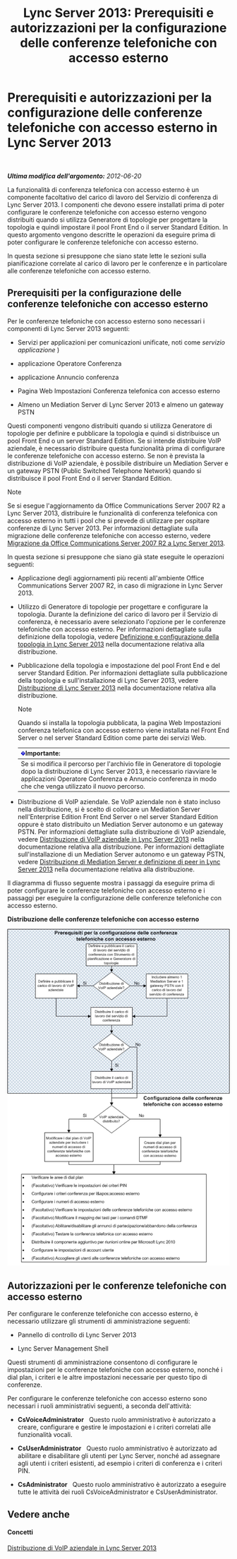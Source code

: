 ﻿---
title: 'Lync Server 2013: Prerequisiti e autorizzazioni per la configurazione delle conferenze telefoniche con accesso esterno'
TOCTitle: Prerequisiti e autorizzazioni per la configurazione delle conferenze telefoniche con accesso esterno
ms:assetid: b3b251e5-78ac-44a2-8c36-2a061c9b2314
ms:mtpsurl: https://technet.microsoft.com/it-it/library/Gg412865(v=OCS.15)
ms:contentKeyID: 49301718
ms.date: 08/24/2015
mtps_version: v=OCS.15
ms.translationtype: HT
---

# Prerequisiti e autorizzazioni per la configurazione delle conferenze telefoniche con accesso esterno in Lync Server 2013

 

_**Ultima modifica dell'argomento:** 2012-06-20_

La funzionalità di conferenza telefonica con accesso esterno è un componente facoltativo del carico di lavoro del Servizio di conferenza di Lync Server 2013. I componenti che devono essere installati prima di poter configurare le conferenze telefoniche con accesso esterno vengono distribuiti quando si utilizza Generatore di topologie per progettare la topologia e quindi impostare il pool Front End o il server Standard Edition. In questo argomento vengono descritte le operazioni da eseguire prima di poter configurare le conferenze telefoniche con accesso esterno.

In questa sezione si presuppone che siano state lette le sezioni sulla pianificazione correlate al carico di lavoro per le conferenze e in particolare alle conferenze telefoniche con accesso esterno.

## Prerequisiti per la configurazione delle conferenze telefoniche con accesso esterno

Per le conferenze telefoniche con accesso esterno sono necessari i componenti di Lync Server 2013 seguenti:

  - Servizi per applicazioni per comunicazioni unificate, noti come *servizio applicazione* )

  - applicazione Operatore Conferenza

  - applicazione Annuncio conferenza

  - Pagina Web Impostazioni Conferenza telefonica con accesso esterno

  - Almeno un Mediation Server di Lync Server 2013 e almeno un gateway PSTN

Questi componenti vengono distribuiti quando si utilizza Generatore di topologie per definire e pubblicare la topologia e quindi si distribuisce un pool Front End o un server Standard Edition. Se si intende distribuire VoIP aziendale, è necessario distribuire questa funzionalità prima di configurare le conferenze telefoniche con accesso esterno. Se non è prevista la distribuzione di VoIP aziendale, è possibile distribuire un Mediation Server e un gateway PSTN (Public Switched Telephone Network) quando si distribuisce il pool Front End o il server Standard Edition.


> [!NOTE]
> Se si esegue l'aggiornamento da Office Communications Server 2007 R2 a Lync Server 2013, distribuire le funzionalità di conferenza telefonica con accesso esterno in tutti i pool che si prevede di utilizzare per ospitare conferenze di Lync Server 2013. Per informazioni dettagliate sulla migrazione delle conferenze telefoniche con accesso esterno, vedere <A href="migration-from-office-communications-server-2007-r2-to-lync-server-2013.md">Migrazione da Office Communications Server 2007 R2 a Lync Server 2013</A>.



In questa sezione si presuppone che siano già state eseguite le operazioni seguenti:

  - Applicazione degli aggiornamenti più recenti all'ambiente Office Communications Server 2007 R2, in caso di migrazione in Lync Server 2013.

  - Utilizzo di Generatore di topologie per progettare e configurare la topologia. Durante la definizione del carico di lavoro per il Servizio di conferenza, è necessario avere selezionato l'opzione per le conferenze telefoniche con accesso esterno. Per informazioni dettagliate sulla definizione della topologia, vedere [Definizione e configurazione della topologia in Lync Server 2013](lync-server-2013-defining-and-configuring-the-topology.md) nella documentazione relativa alla distribuzione.

  - Pubblicazione della topologia e impostazione del pool Front End e del server Standard Edition. Per informazioni dettagliate sulla pubblicazione della topologia e sull'installazione di Lync Server 2013, vedere [Distribuzione di Lync Server 2013](lync-server-2013-deploying-lync-server.md) nella documentazione relativa alla distribuzione.
    

    > [!NOTE]
    > Quando si installa la topologia pubblicata, la pagina Web Impostazioni conferenza telefonica con accesso esterno viene installata nel Front End Server o nel server Standard Edition come parte dei servizi Web.

    
    <table>
    <thead>
    <tr class="header">
    <th><img src="images/Gg412908.important(OCS.15).gif" title="important" alt="important" />Importante:</th>
    </tr>
    </thead>
    <tbody>
    <tr class="odd">
    <td>Se si modifica il percorso per l'archivio file in Generatore di topologie dopo la distribuzione di Lync Server 2013, è necessario riavviare le applicazioni Operatore Conferenza e Annuncio conferenza in modo che che venga utilizzato il nuovo percorso.</td>
    </tr>
    </tbody>
    </table>


  - Distribuzione di VoIP aziendale. Se VoIP aziendale non è stato incluso nella distribuzione, si è scelto di collocare un Mediation Server nell'Enterprise Edition Front End Server o nel server Standard Edition oppure è stato distribuito un Mediation Server autonomo e un gateway PSTN. Per informazioni dettagliate sulla distribuzione di VoIP aziendale, vedere [Distribuzione di VoIP aziendale in Lync Server 2013](lync-server-2013-deploying-enterprise-voice.md) nella documentazione relativa alla distribuzione. Per informazioni dettagliate sull'installazione di un Mediation Server autonomo e un gateway PSTN, vedere [Distribuzione di Mediation Server e definizione di peer in Lync Server 2013](lync-server-2013-deploying-mediation-servers-and-defining-peers.md) nella documentazione relativa alla distribuzione.

Il diagramma di flusso seguente mostra i passaggi da eseguire prima di poter configurare le conferenze telefoniche con accesso esterno e i passaggi per eseguire la configurazione delle conferenze telefoniche con accesso esterno.

**Distribuzione delle conferenze telefoniche con accesso esterno**

![Diagramma di flusso per la distribuzione delle conferenze telefoniche con accesso esterno](images/Gg412865.fde8c246-b5ed-4323-a6e7-af1983a5ec86(OCS.15).jpg "Diagramma di flusso per la distribuzione delle conferenze telefoniche con accesso esterno")

## Autorizzazioni per le conferenze telefoniche con accesso esterno

Per configurare le conferenze telefoniche con accesso esterno, è necessario utilizzare gli strumenti di amministrazione seguenti:

  - Pannello di controllo di Lync Server 2013

  - Lync Server Management Shell

Questi strumenti di amministrazione consentono di configurare le impostazioni per le conferenze telefoniche con accesso esterno, nonché i dial plan, i criteri e le altre impostazioni necessarie per questo tipo di conferenze.

Per configurare le conferenze telefoniche con accesso esterno sono necessari i ruoli amministrativi seguenti, a seconda dell'attività:

  - **CsVoiceAdministrator**   Questo ruolo amministrativo è autorizzato a creare, configurare e gestire le impostazioni e i criteri correlati alle funzionalità vocali.

  - **CsUserAdministrator**   Questo ruolo amministrativo è autorizzato ad abilitare e disabilitare gli utenti per Lync Server, nonché ad assegnare agli utenti i criteri esistenti, ad esempio i criteri di conferenza e i criteri PIN.

  - **CsAdministrator**   Questo ruolo amministrativo è autorizzato a eseguire tutte le attività dei ruoli CsVoiceAdministrator e CsUserAdministrator.

## Vedere anche

#### Concetti

[Distribuzione di VoIP aziendale in Lync Server 2013](lync-server-2013-deploying-enterprise-voice.md)

